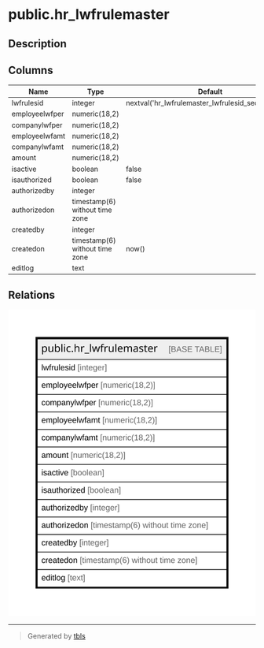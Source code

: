 # public.hr_lwfrulemaster

## Description

## Columns

| Name | Type | Default | Nullable | Children | Parents | Comment |
| ---- | ---- | ------- | -------- | -------- | ------- | ------- |
| lwfrulesid | integer | nextval('hr_lwfrulemaster_lwfrulesid_seq'::regclass) | false |  |  |  |
| employeelwfper | numeric(18,2) |  | true |  |  |  |
| companylwfper | numeric(18,2) |  | true |  |  |  |
| employeelwfamt | numeric(18,2) |  | true |  |  |  |
| companylwfamt | numeric(18,2) |  | true |  |  |  |
| amount | numeric(18,2) |  | true |  |  |  |
| isactive | boolean | false | false |  |  |  |
| isauthorized | boolean | false | false |  |  |  |
| authorizedby | integer |  | true |  |  |  |
| authorizedon | timestamp(6) without time zone |  | true |  |  |  |
| createdby | integer |  | true |  |  |  |
| createdon | timestamp(6) without time zone | now() | true |  |  |  |
| editlog | text |  | true |  |  |  |

## Relations

![er](public.hr_lwfrulemaster.svg)

---

> Generated by [tbls](https://github.com/k1LoW/tbls)
